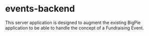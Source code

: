 # events-backend
This server application is designed to augment the existing BigPie application to be able to handle the concept of a Fundraising Event.
